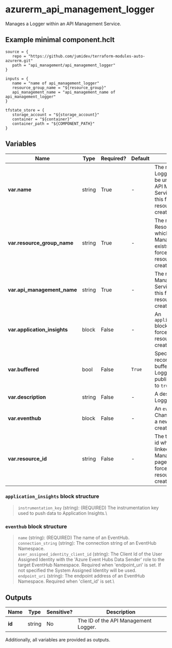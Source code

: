 # azurerm_api_management_logger

Manages a Logger within an API Management Service.

## Example minimal component.hclt

```hcl
source = {
   repo = "https://github.com/jumidev/terraform-modules-auto-azurerm.git" 
   path = "api_management/api_management_logger" 
}

inputs = {
   name = "name of api_management_logger" 
   resource_group_name = "${resource_group}" 
   api_management_name = "api_management_name of api_management_logger" 
}

tfstate_store = {
   storage_account = "${storage_account}" 
   container = "${container}" 
   container_path = "${COMPONENT_PATH}" 
}

```

## Variables

| Name | Type | Required? |  Default  |  Description |
| ---- | ---- | --------- |  ----------- | ----------- |
| **var.name** | string | True | -  |  The name of this Logger, which must be unique within the API Management Service. Changing this forces a new resource to be created. | 
| **var.resource_group_name** | string | True | -  |  The name of the Resource Group in which the API Management Service exists. Changing this forces a new resource to be created. | 
| **var.api_management_name** | string | True | -  |  The name of the API Management Service. Changing this forces a new resource to be created. | 
| **var.application_insights** | block | False | -  |  An `application_insights` block. Changing this forces a new resource to be created. | 
| **var.buffered** | bool | False | `True`  |  Specifies whether records should be buffered in the Logger prior to publishing. Defaults to `true`. | 
| **var.description** | string | False | -  |  A description of this Logger. | 
| **var.eventhub** | block | False | -  |  An `eventhub` block. Changing this forces a new resource to be created. | 
| **var.resource_id** | string | False | -  |  The target resource id which will be linked in the API-Management portal page. Changing this forces a new resource to be created. | 

### `application_insights` block structure

> `instrumentation_key` (string): (REQUIRED) The instrumentation key used to push data to Application Insights.\

### `eventhub` block structure

> `name` (string): (REQUIRED) The name of an EventHub.\
> `connection_string` (string): The connection string of an EventHub Namespace.\
> `user_assigned_identity_client_id` (string): The Client Id of the User Assigned Identity  with the 'Azure Event Hubs Data Sender' role to the target EventHub Namespace. Required when 'endpoint_uri' is set. If not specified the System Assigned Identity will be used.\
> `endpoint_uri` (string): The endpoint address of an EventHub Namespace. Required when 'client_id' is set.\



## Outputs

| Name | Type | Sensitive? | Description |
| ---- | ---- | --------- | --------- |
| **id** | string | No  | The ID of the API Management Logger. | 

Additionally, all variables are provided as outputs.
